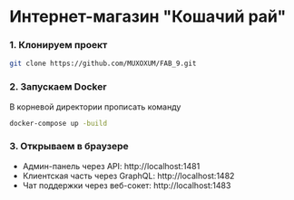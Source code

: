# Интернет-магазин "Кошачий рай"

### 1. Клонируем проект

```bash
git clone https://github.com/MUXOXUM/FAB_9.git
```

### 2. Запускаем Docker
В корневой директории прописать команду

```bash
docker-compose up -build
```

### 3. Открываем в браузере
- Админ-панель через API: http://localhost:1481
- Клиентская часть через GraphQL: http://localhost:1482
- Чат поддержки через веб-сокет: http://localhost:1483
